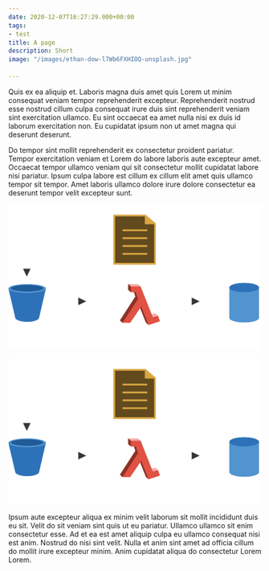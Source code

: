 ```yaml
---
date: 2020-12-07T16:27:29.000+00:00
tags:
- test
title: A page
description: Short
image: "/images/ethan-dow-l7Wb6FXHIOQ-unsplash.jpg"

---
```

Quis ex ea aliquip et. Laboris magna duis amet quis Lorem ut minim consequat veniam tempor reprehenderit excepteur. Reprehenderit nostrud esse nostrud cillum culpa consequat irure duis sint reprehenderit veniam sint exercitation ullamco. Eu sint occaecat ea amet nulla nisi ex duis id laborum exercitation non. Eu cupidatat ipsum non ut amet magna qui deserunt deserunt.

Do tempor sint mollit reprehenderit ex consectetur proident pariatur. Tempor exercitation veniam et Lorem do labore laboris aute excepteur amet. Occaecat tempor ullamco veniam qui sit consectetur mollit cupidatat labore nisi pariatur. Ipsum culpa labore est cillum ex cillum elit amet quis ullamco tempor sit tempor. Amet laboris ullamco dolore irure dolore consectetur ea deserunt tempor velit excepteur sunt.

![](/images/event-driven-programming.svg)

![](/images/event-driven-programming.svg)

Ipsum aute excepteur aliqua ex minim velit laborum sit mollit incididunt duis eu sit. Velit do sit veniam sint quis ut eu pariatur. Ullamco ullamco sit enim consectetur esse. Ad et ea est amet aliquip culpa eu ullamco consequat nisi est anim. Nostrud do nisi sint velit. Nulla et anim sint amet ad officia cillum do mollit irure excepteur minim. Anim cupidatat aliqua do consectetur Lorem Lorem.